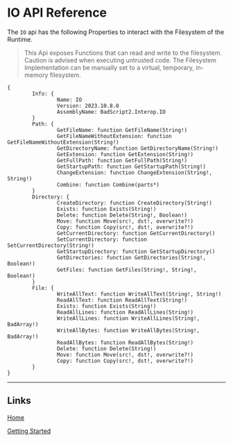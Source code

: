 # IO API Reference

The `IO` api has the following Properties to interact with the Filesystem of the Runtime.

> This Api exposes Functions that can read and write to the filesystem. Caution is advised when executing untrusted code.
> The Filesystem Implementation can be manually set to a virtual, temporary, in-memory filesystem.

```
{
        Info: {
                Name: IO
                Version: 2023.10.8.0
                AssemblyName: BadScript2.Interop.IO
        }
        Path: {
                GetFileName: function GetFileName(String!)
                GetFileNameWithoutExtension: function GetFileNameWithoutExtension(String!)
                GetDirectoryName: function GetDirectoryName(String!)
                GetExtension: function GetExtension(String!)
                GetFullPath: function GetFullPath(String!)
                GetStartupPath: function GetStartupPath(String!)
                ChangeExtension: function ChangeExtension(String!, String!)
                Combine: function Combine(parts*)
        }
        Directory: {
                CreateDirectory: function CreateDirectory(String!)
                Exists: function Exists(String!)
                Delete: function Delete(String!, Boolean!)
                Move: function Move(src!, dst!, overwrite?!)
                Copy: function Copy(src!, dst!, overwrite?!)
                GetCurrentDirectory: function GetCurrentDirectory()
                SetCurrentDirectory: function SetCurrentDirectory(String!)
                GetStartupDirectory: function GetStartupDirectory()
                GetDirectories: function GetDirectories(String!, Boolean!)
                GetFiles: function GetFiles(String!, String!, Boolean!)
        }
        File: {
                WriteAllText: function WriteAllText(String!, String!)
                ReadAllText: function ReadAllText(String!)
                Exists: function Exists(String!)
                ReadAllLines: function ReadAllLines(String!)
                WriteAllLines: function WriteAllLines(String!, BadArray!)
                WriteAllBytes: function WriteAllBytes(String!, BadArray!)
                ReadAllBytes: function ReadAllBytes(String!)
                Delete: function Delete(String!)
                Move: function Move(src!, dst!, overwrite?!)
                Copy: function Copy(src!, dst!, overwrite?!)
        }
}
```

___

## Links

[Home](../../Readme.md)

[Getting Started](../../GettingStarted.md)